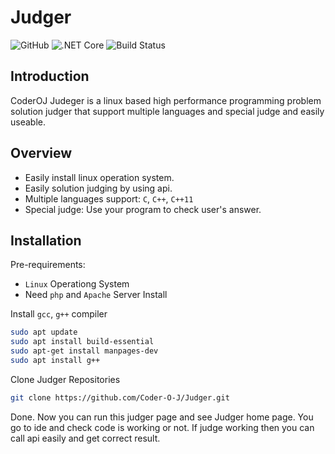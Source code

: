 # Judger
![GitHub](https://img.shields.io/github/license/mashape/apistatus.svg)
![.NET Core](https://img.shields.io/badge/.netcore-3.1-brightgreen.svg)
![Build Status](https://travis-ci.com/Azure99/OpenJudger.svg?branch=master)
## Introduction
CoderOJ Judeger is a linux based high performance programming problem solution judger that support multiple languages and special judge and easily useable.
## Overview
* Easily install linux operation system.
* Easily solution judging by using api.
* Multiple languages support: `C`, `C++`, `C++11`
* Special judge: Use your program to check user's answer.
## Installation
Pre-requirements:
- ``Linux`` Operationg System
- Need ``php`` and ``Apache`` Server Install

Install ``gcc``, ``g++`` compiler
 ```sh
sudo apt update
sudo apt install build-essential
sudo apt-get install manpages-dev
sudo apt install g++
```
Clone Judger Repositories
 ```sh
git clone https://github.com/Coder-O-J/Judger.git
```
Done. Now you can run this judger page and see Judger home page. You go to ide and check code is working or not. If judge working then you can call api easily and get correct result.
